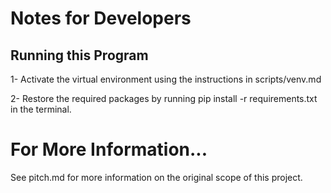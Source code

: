 # Notes for Developers
## Running this Program 

1- Activate the virtual environment using the instructions in scripts/venv.md

2- Restore the required packages by running pip install -r requirements.txt in the terminal.

# For More Information...
See pitch.md for more information on the original scope of this project.